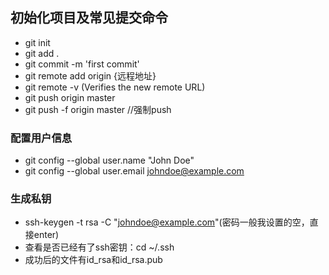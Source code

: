 ## 初始化项目及常见提交命令
- git init 
- git add .
- git commit -m 'first commit'
- git remote add origin {远程地址}
- git remote -v (Verifies the new remote URL)
- git push origin master
- git push -f origin master //强制push

### 配置用户信息
- git config --global user.name "John Doe"
- git config --global user.email johndoe@example.com

### 生成私钥
- ssh-keygen -t rsa -C "johndoe@example.com"(密码一般我设置的空，直接enter)
- 查看是否已经有了ssh密钥：cd ~/.ssh
- 成功后的文件有id_rsa和id_rsa.pub